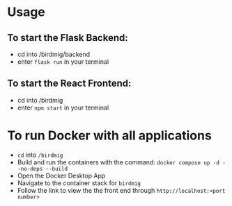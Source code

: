 # Usage

## To start the Flask Backend:
- cd into /birdmig/backend
- enter ```flask run``` in your terminal

## To start the React Frontend:

- cd into /birdmig
- enter ```npm start``` in your terminal

# To run Docker with all applications
- ```cd``` into ```/birdmig```
- Build and run the containers with the command: ```docker compose up -d --no-deps --build```
- Open the Docker Desktop App
- Navigate to the container stack for ```birdmig```
- Follow the link to view the the front end through ```http://localhost:<port number>```